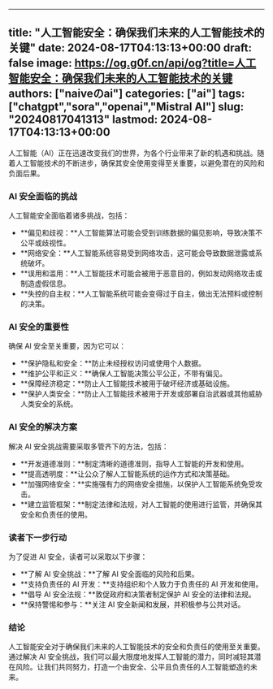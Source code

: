 
---
title: "人工智能安全：确保我们未来的人工智能技术的关键"
date: 2024-08-17T04:13:13+00:00
draft: false
image: https://og.g0f.cn/api/og?title=人工智能安全：确保我们未来的人工智能技术的关键
authors: ["naiveのai"]
categories: ["ai"]
tags: ["chatgpt","sora","openai","Mistral AI"]
slug: "20240817041313"
lastmod: 2024-08-17T04:13:13+00:00
---
人工智能（AI）正在迅速改变我们的世界，为各个行业带来了新的机遇和挑战。随着人工智能技术的不断进步，确保其安全使用变得至关重要，以避免潜在的风险和负面后果。

### AI 安全面临的挑战

人工智能安全面临着诸多挑战，包括：

- **偏见和歧视：**人工智能算法可能会受到训练数据的偏见影响，导致决策不公平或歧视性。
- **网络安全：**人工智能系统容易受到网络攻击，这可能会导致数据泄露或系统破坏。
- **误用和滥用：**人工智能技术可能会被用于恶意目的，例如发动网络攻击或制造虚假信息。
- **失控的自主权：**人工智能系统可能会变得过于自主，做出无法预料或控制的决策。

### AI 安全的重要性

确保 AI 安全至关重要，因为它可以：

- **保护隐私和安全：**防止未经授权访问或使用个人数据。
- **维护公平和正义：**确保人工智能决策公平公正，不带有偏见。
- **保障经济稳定：**防止人工智能技术被用于破坏经济或基础设施。
- **保护人类安全：**防止人工智能技术被用于开发或部署自治武器或其他威胁人类安全的系统。

### AI 安全的解决方案

解决 AI 安全挑战需要采取多管齐下的方法，包括：

- **开发道德准则：**制定清晰的道德准则，指导人工智能的开发和使用。
- **提高透明度：**让公众了解人工智能系统的运作方式和决策基础。
- **加强网络安全：**实施强有力的网络安全措施，以保护人工智能系统免受攻击。
- **建立监管框架：**制定法律和法规，对人工智能的使用进行监管，并确保其安全和负责任的使用。

### 读者下一步行动

为了促进 AI 安全，读者可以采取以下步骤：

- **了解 AI 安全挑战：**了解 AI 安全面临的风险和后果。
- **支持负责任的 AI 开发：**支持组织和个人致力于负责任的 AI 开发和使用。
- **倡导 AI 安全法规：**敦促政府和决策者制定保护 AI 安全的法律和法规。
- **保持警惕和参与：**关注 AI 安全新闻和发展，并积极参与公共对话。

### 结论

人工智能安全对于确保我们未来的人工智能技术的安全和负责任的使用至关重要。通过解决 AI 安全挑战，我们可以最大限度地发挥人工智能的潜力，同时减轻其潜在风险。让我们共同努力，打造一个由安全、公平且负责任的人工智能塑造的未来。
